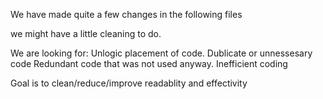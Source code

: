 We have made quite a few changes in the following files 

we might have a little cleaning to do. 

We are looking for:
Unlogic placement of code. 
Dublicate or unnessesary code
Redundant code that was not used anyway. 
Inefficient coding 

Goal is to clean/reduce/improve readablity and effectivity